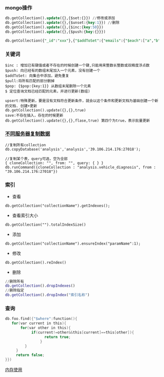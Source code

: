 ### mongo操作

```sql
db.getCollection().update({},{$set:{}}) //修改或添加
db.getCollection().update({},{$unset:{key:1}}) //删除
db.getCollection().update({},{$inc:{key:50}})
db.getCollection().update({},{$push:{key:{}}})

db.getCollection({"_id":"xxx"},{"$addToSet":{"emails":{"$each":["a","b","c"]}}})
```

### 关键词
```
$inc : 增加已有键值或者不存在的时候创建一个键,只能用来整数长整数或双精度浮点数
$push: 向已经有的数组末尾加入一个元素，没有创建一个
$addToSet: 向集合中添加，避免重复
$pull:将所有匹配的部分删掉
$pop: {$pop:{key:1}} 从数组末尾删除一个元素
$ 定位查询文档已经匹配的元素，并进行更新(数组)

upsert:特殊更新，要是没有文档符合更新条件，就会以这个条件和更新文档为基础创建一个新的文档. 创建+更新
db.getCollection().update({},{},true)
save:不存在插入，存在的时候更新
db.getCollection().update({},{},flase,true) 第四个为true，表示批量更新
```

### [不同服务器复制数据](http://www.pclic.com/article/a120191023173277.html)

```mongo
//复制所有collection
db.copyDatabase('analysis','analysis','39.106.214.176:27018');

//复制某个表，query可选，空为全部
{ cloneCollection: "", from: "", query: { } }
db.runCommand({cloneCollection : "analysis.vehicle_diagnosis", from : "39.106.214.176:27018"})
```


### 索引

* 查看
```
db.getCollection("collectionName").getIndexes();
```
* 查看索引大小
```
db.getCollection("").totalIndexSize()
```
* 添加
```
db.getCollection("collectionName").ensureIndex("paramName":1);
```

* 修改
```
db.getCollection().reIndex()

```
* 删除
```m
//删除所有
db.getCollection().dropIndexes()  
//删除指定
db.getCollection().dropIndex("索引名称")
```

### 查询

```c
db.foo.find({"$where":function(){
   for(var current in this){
	   for(var other in this){
		    if(current!=other&&this[current]==this[other]){
				  return true;
				}
		 }
	 }
	 return false;
}})
```

[内存使用](https://www.lagou.com/lgeduarticle/28686.html)